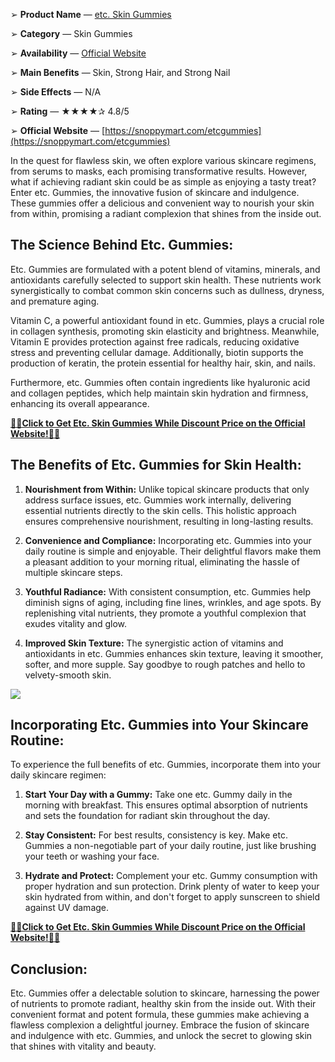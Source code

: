 ➢ **Product Name** — [etc. Skin Gummies](https://lookerstudio.google.com/reporting/5456e574-a5c4-4eac-a7af-e8af29ded260)

➢ **Category** — Skin Gummies

➢ **Availability** — [Official Website](https://www.facebook.com/etc.skin.gummies.etc)

➢ **Main Benefits** — Skin, Strong Hair, and Strong Nail

➢ **Side Effects** — N/A

➢ **Rating** — ★★★★✰ 4.8/5

➢ **Official Website** — [https://snoppymart.com/etcgummies](https://snoppymart.com/etcgummies)

In the quest for flawless skin, we often explore various skincare regimens, from serums to masks, each promising transformative results. However, what if achieving radiant skin could be as simple as enjoying a tasty treat? Enter etc. Gummies, the innovative fusion of skincare and indulgence. These gummies offer a delicious and convenient way to nourish your skin from within, promising a radiant complexion that shines from the inside out.

The Science Behind Etc. Gummies:
--------------------------------

Etc. Gummies are formulated with a potent blend of vitamins, minerals, and antioxidants carefully selected to support skin health. These nutrients work synergistically to combat common skin concerns such as dullness, dryness, and premature aging.

Vitamin C, a powerful antioxidant found in etc. Gummies, plays a crucial role in collagen synthesis, promoting skin elasticity and brightness. Meanwhile, Vitamin E provides protection against free radicals, reducing oxidative stress and preventing cellular damage. Additionally, biotin supports the production of keratin, the protein essential for healthy hair, skin, and nails.

Furthermore, etc. Gummies often contain ingredients like hyaluronic acid and collagen peptides, which help maintain skin hydration and firmness, enhancing its overall appearance.

**[🔗🔗Click to Get Etc. Skin Gummies While Discount Price on the Official Website!🔗🔗](https://snoppymart.com/etcgummies)**

The Benefits of Etc. Gummies for Skin Health:
---------------------------------------------

1.  **Nourishment from Within:** Unlike topical skincare products that only address surface issues, etc. Gummies work internally, delivering essential nutrients directly to the skin cells. This holistic approach ensures comprehensive nourishment, resulting in long-lasting results.
    
2.  **Convenience and Compliance:** Incorporating etc. Gummies into your daily routine is simple and enjoyable. Their delightful flavors make them a pleasant addition to your morning ritual, eliminating the hassle of multiple skincare steps.
    
3.  **Youthful Radiance:** With consistent consumption, etc. Gummies help diminish signs of aging, including fine lines, wrinkles, and age spots. By replenishing vital nutrients, they promote a youthful complexion that exudes vitality and glow.
    
4.  **Improved Skin Texture:** The synergistic action of vitamins and antioxidants in etc. Gummies enhances skin texture, leaving it smoother, softer, and more supple. Say goodbye to rough patches and hello to velvety-smooth skin.
    

[![](https://blogger.googleusercontent.com/img/b/R29vZ2xl/AVvXsEg03VnavxbCX1hz-ArLM7ANJ_IXiOb2ll5Vfg8tMmHFODPAxaBzpf4PGqo4cphegePUjtUm_9GhieTwN0XHU5EyvvIB9Poitp4dFzAN1Lq7WACeWj8mLqaRmilCheRxo78lQZB60nrk5f3ZR1nbUQn7Z-JQOWHy0_nVbfJTKwcbxWQ5yGo5KCvLtlwaeTY/w514-h640/Screenshot%20(134).png)](https://snoppymart.com/etcgummies)

Incorporating Etc. Gummies into Your Skincare Routine:
------------------------------------------------------

To experience the full benefits of etc. Gummies, incorporate them into your daily skincare regimen:

1.  **Start Your Day with a Gummy:** Take one etc. Gummy daily in the morning with breakfast. This ensures optimal absorption of nutrients and sets the foundation for radiant skin throughout the day.
    
2.  **Stay Consistent:** For best results, consistency is key. Make etc. Gummies a non-negotiable part of your daily routine, just like brushing your teeth or washing your face.
    
3.  **Hydrate and Protect:** Complement your etc. Gummy consumption with proper hydration and sun protection. Drink plenty of water to keep your skin hydrated from within, and don't forget to apply sunscreen to shield against UV damage.
    

**[🔗🔗Click to Get Etc. Skin Gummies While Discount Price on the Official Website!🔗🔗](https://snoppymart.com/etcgummies)**

Conclusion:
-----------

Etc. Gummies offer a delectable solution to skincare, harnessing the power of nutrients to promote radiant, healthy skin from the inside out. With their convenient format and potent formula, these gummies make achieving a flawless complexion a delightful journey. Embrace the fusion of skincare and indulgence with etc. Gummies, and unlock the secret to glowing skin that shines with vitality and beauty.
